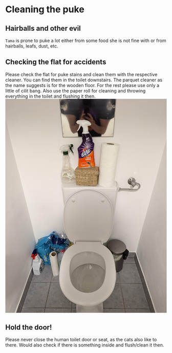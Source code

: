 # Cleaning the puke

## Hairballs and other evil
`Tama` is prone to puke a lot either from some food she is not fine with or from hairballs, leafs, dust, etc.

## Checking the flat for accidents
Please check the flat for puke stains and clean them with the respective cleaner.
You can find them in the toilet downstairs.
The parquet cleaner as the name suggests is for the wooden floor.
For the rest please use only a little of cilit bang.
Also use the paper roll for cleaning and throwing everything in the toilet and flushing it then.
![drawing](./assets/human_toilet.jpg)

## Hold the door!
Please never close the human toilet door or seat, as the cats also like to there.
Would also check if there is something inside and flush/clean it then.